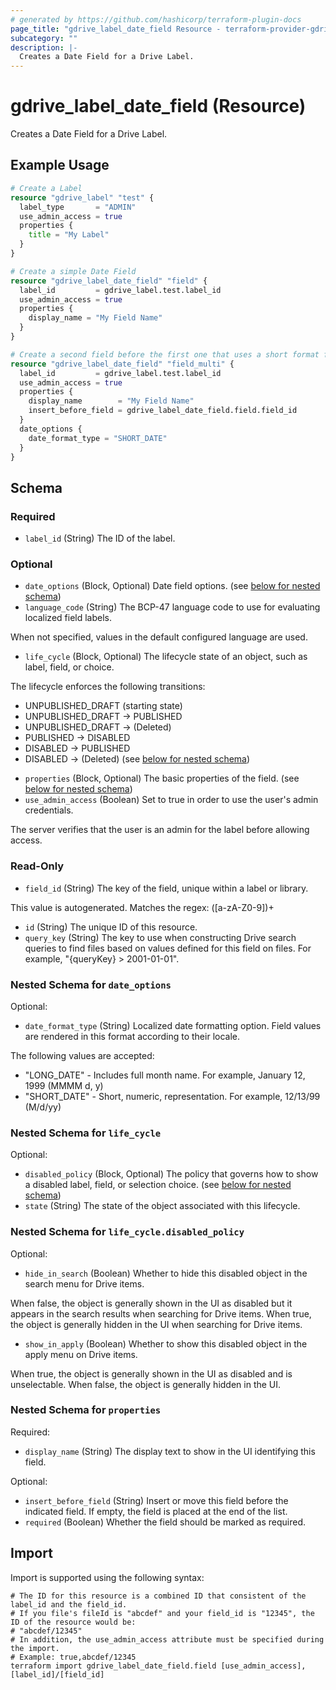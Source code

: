 ```yaml
---
# generated by https://github.com/hashicorp/terraform-plugin-docs
page_title: "gdrive_label_date_field Resource - terraform-provider-gdrive"
subcategory: ""
description: |-
  Creates a Date Field for a Drive Label.
---
```


# gdrive_label_date_field (Resource)

Creates a Date Field for a Drive Label.

## Example Usage

```terraform
# Create a Label
resource "gdrive_label" "test" {
  label_type       = "ADMIN"
  use_admin_access = true
  properties {
    title = "My Label"
  }
}

# Create a simple Date Field
resource "gdrive_label_date_field" "field" {
  label_id         = gdrive_label.test.label_id
  use_admin_access = true
  properties {
    display_name = "My Field Name"
  }
}

# Create a second field before the first one that uses a short format for the date
resource "gdrive_label_date_field" "field_multi" {
  label_id         = gdrive_label.test.label_id
  use_admin_access = true
  properties {
    display_name        = "My Field Name"
    insert_before_field = gdrive_label_date_field.field.field_id
  }
  date_options {
    date_format_type = "SHORT_DATE"
  }
}
```

<!-- schema generated by tfplugindocs -->
## Schema

### Required

- `label_id` (String) The ID of the label.

### Optional

- `date_options` (Block, Optional) Date field options. (see [below for nested schema](#nestedblock--date_options))
- `language_code` (String) The BCP-47 language code to use for evaluating localized field labels.

When not specified, values in the default configured language are used.
- `life_cycle` (Block, Optional) The lifecycle state of an object, such as label, field, or choice.

The lifecycle enforces the following transitions:
* UNPUBLISHED_DRAFT (starting state)
* UNPUBLISHED_DRAFT -> PUBLISHED
* UNPUBLISHED_DRAFT -> (Deleted)
* PUBLISHED -> DISABLED
* DISABLED -> PUBLISHED
* DISABLED -> (Deleted) (see [below for nested schema](#nestedblock--life_cycle))
- `properties` (Block, Optional) The basic properties of the field. (see [below for nested schema](#nestedblock--properties))
- `use_admin_access` (Boolean) Set to true in order to use the user's admin credentials.

The server verifies that the user is an admin for the label before allowing access.

### Read-Only

- `field_id` (String) The key of the field, unique within a label or library.

This value is autogenerated. Matches the regex: ([a-zA-Z0-9])+
- `id` (String) The unique ID of this resource.
- `query_key` (String) The key to use when constructing Drive search queries to find files based on values defined for this field on files. For example, "{queryKey} > 2001-01-01".

<a id="nestedblock--date_options"></a>
### Nested Schema for `date_options`

Optional:

- `date_format_type` (String) Localized date formatting option. Field values are rendered in this format according to their locale.

The following values are accepted:
* "LONG_DATE"   - Includes full month name. For example, January 12, 1999 (MMMM d, y)
* "SHORT_DATE"  - Short, numeric, representation. For example, 12/13/99 (M/d/yy)


<a id="nestedblock--life_cycle"></a>
### Nested Schema for `life_cycle`

Optional:

- `disabled_policy` (Block, Optional) The policy that governs how to show a disabled label, field, or selection choice. (see [below for nested schema](#nestedblock--life_cycle--disabled_policy))
- `state` (String) The state of the object associated with this lifecycle.

<a id="nestedblock--life_cycle--disabled_policy"></a>
### Nested Schema for `life_cycle.disabled_policy`

Optional:

- `hide_in_search` (Boolean) Whether to hide this disabled object in the search menu for Drive items.

When false, the object is generally shown in the UI as disabled but it appears in the search results when searching for Drive items.
When true, the object is generally hidden in the UI when searching for Drive items.
- `show_in_apply` (Boolean) Whether to show this disabled object in the apply menu on Drive items.

When true, the object is generally shown in the UI as disabled and is unselectable.
When false, the object is generally hidden in the UI.



<a id="nestedblock--properties"></a>
### Nested Schema for `properties`

Required:

- `display_name` (String) The display text to show in the UI identifying this field.

Optional:

- `insert_before_field` (String) Insert or move this field before the indicated field.
If empty, the field is placed at the end of the list.
- `required` (Boolean) Whether the field should be marked as required.

## Import

Import is supported using the following syntax:

```shell
# The ID for this resource is a combined ID that consistent of the label_id and the field_id.
# If you file's fileId is "abcdef" and your field_id is "12345", the ID of the resource would be:
# "abcdef/12345"
# In addition, the use_admin_access attribute must be specified during the import.
# Example: true,abcdef/12345
terraform import gdrive_label_date_field.field [use_admin_access],[label_id]/[field_id]
```
